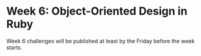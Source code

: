 # Week 6: Object-Oriented Design in Ruby

 Week 6 challenges will be published at least by the Friday before the week starts. 

<!--Last week you started creating your own objects in Ruby. This week you will be working with something called Object-Oriented Design. We are asking students to purchase [Practical Object-Oriented Design in Ruby](http://www.poodr.com/) (affectionately pronounced "Poo-Dur") to help them with these ideas. Before you start the challenges this week, we recommend you read chapters 1 and 2. If you can, you should try to read the remainder of the chapters as you work through the challenges. If you don't have time to read the whole book, the most important chapters are 1-4 and 8. A lot of the material will probably go over your head, but you will be so happy to have read it before Phase 1 so all you have to do there is review. Try implementing the concepts as you work through challenges to help you understand and absorb the material.-->

<!--You'll also want to read and review concepts in the *Well-Grounded Rubyist*. We highly suggest using the index often to help you find pertinent sections to read. If you haven't read all of the chapters listed in the [week 3 bonus challenge](https://github.com/Devbootcamp/phase-0-unit-1/blob/master/week-3/BONUS-challenges/Well-Grounded-Rubyist.md), make sure to read those.-->

<!--Please keep track of the amount of time you spend reading this week. We will ask you to estimate it in the submission form.-->

<!--## Challenges-->

<!--1. [Drawer Debugger](drawer-debugger)-->
<!--2. [Variable Scope](variable-scope)-->
<!--3. [PezDispenser](PezDispenser) **OR** [Playlist](playlist) *select one*-->
<!--4. [BINGO 2- SOLO CHALLENGE](bingo-2-solo-challenge)-->
<!--5. [Refactoring for Code Readability](refactoring)-->
<!--6. [Technical Blog](technical-blog.md)-->
<!--7. [Cultural Blog](cultural-blog.md)-->
<!--8. [GPS 2.3](gps2-3) **Don't look until your GPS Session!** <br>-->
<!--9. [Accountability Group Check in](accountability-group.md)-->
<!--10. [BONUS Challenges](BONUS-challenges) *OPTIONAL*-->

<!--This week you'll want to request feedback on Twitter using the hashtag **#DBCU2W6.** Only other DBC students can actually see your repositories because they are private.-->

<!--## Submitting your work-->
<!--- You must complete the [week's submission form](http://apply.devbootcamp.com) to turn in your work.-->
<!--- The week's work is due each Sunday at 11:59pm.-->

<!--**If you do not finish by the deadline:**-->
<!--- Complete the Unit 2 extension request. (You only get one extension for Unit 2)-->
<!--- When the work is complete, turn it in using the [week's submission form](http://apply.devbootcamp.com).-->

<!--Solo challenges and GPS need to be complete the week they are due. There are no extensions granted for these challenges.-->

<!--## Fetch the curriculum changes!-->

<!--It's time to fetch the new curriculum from Devbootcamp/phase-0-unit-2. Make sure to check your directory before fetching changes! Use [these instructions](https://github.com/Devbootcamp/phase-0-handbook/blob/master/fetching-changes.md). Change all instances of phase-0-unit-1 to phase-0-unit-2.-->

<!--## Completing the challenges-->

<!--Open your local version of the directory in Sublime. Make your changes, commit, and push as you complete challenges. Try using the command line as much as possible to navigate between directories and run files.-->

<!--Make sure to include specific commit messages and push your changes each time you complete a challenge.-->

<!--## Remember the Unit Expectations!-->

<!--Expectation | Times per Unit | Times per Week-->
<!--------------|----------|----------->
<!--[Peer-Pair](https://github.com/Devbootcamp/phase-0-handbook/blob/master/peer-pairing-sessions.md) | 6 | >= 2-->
<!--[Give feedback](https://socrates.devbootcamp.com/feedback/new) to GPS and peer pairs | 8 | >=2-->
<!--Rate [feedback](https://socrates.devbootcamp.com/feedback) | 20 | 7-->

<!--## [Resources](https://github.com/Devbootcamp/phase-0-handbook/blob/master/resources.md)-->
